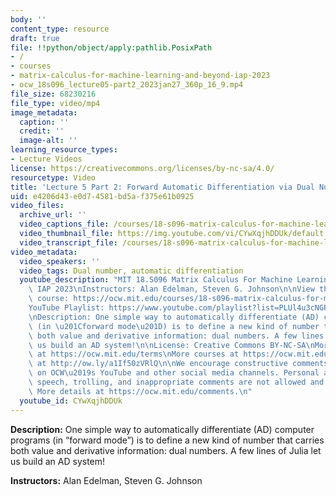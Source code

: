 ```yaml
---
body: ''
content_type: resource
draft: true
file: !!python/object/apply:pathlib.PosixPath
- /
- courses
- matrix-calculus-for-machine-learning-and-beyond-iap-2023
- ocw_18s096_lecture05-part2_2023jan27_360p_16_9.mp4
file_size: 68230216
file_type: video/mp4
image_metadata:
  caption: ''
  credit: ''
  image-alt: ''
learning_resource_types:
- Lecture Videos
license: https://creativecommons.org/licenses/by-nc-sa/4.0/
resourcetype: Video
title: 'Lecture 5 Part 2: Forward Automatic Differentiation via Dual Numbers (old)'
uid: e4206d43-e0d7-4581-bd5a-f375e61b0925
video_files:
  archive_url: ''
  video_captions_file: /courses/18-s096-matrix-calculus-for-machine-learning-and-beyond-january-iap-2023/1FpnflByugm2PdPmD_BGjAj-c6GVdJ370_transcript.webvtt
  video_thumbnail_file: https://img.youtube.com/vi/CYwXqjhDDUk/default.jpg
  video_transcript_file: /courses/18-s096-matrix-calculus-for-machine-learning-and-beyond-january-iap-2023/1FpnflByugm2PdPmD_BGjAj-c6GVdJ370_transcript.pdf
video_metadata:
  video_speakers: ''
  video_tags: Dual number, automatic differentiation
  youtube_description: "MIT 18.S096 Matrix Calculus For Machine Learning And Beyond,\
    \ IAP 2023\nInstructors: Alan Edelman, Steven G. Johnson\n\nView the complete\
    \ course: https://ocw.mit.edu/courses/18-s096-matrix-calculus-for-machine-learning-and-beyond-january-iap-2023/\n\
    YouTube Playlist: https://www.youtube.com/playlist?list=PLUl4u3cNGP62EaLLH92E_VCN4izBKK6OE\n\
    \nDescription: One simple way to automatically differentiate (AD) computer programs\
    \ (in \u201Cforward mode\u201D) is to define a new kind of number that carries\
    \ both value and derivative information: dual numbers. A few lines of Julia let\
    \ us build an AD system!\n\nLicense: Creative Commons BY-NC-SA\nMore information\
    \ at https://ocw.mit.edu/terms\nMore courses at https://ocw.mit.edu\nSupport OCW\
    \ at http://ow.ly/a1If50zVRlQ\n\nWe encourage constructive comments and discussion\
    \ on OCW\u2019s YouTube and other social media channels. Personal attacks, hate\
    \ speech, trolling, and inappropriate comments are not allowed and may be removed.\
    \ More details at https://ocw.mit.edu/comments.\n"
  youtube_id: CYwXqjhDDUk
---
```

**Description:** One simple way to automatically differentiate (AD) computer programs (in “forward mode”) is to define a new kind of number that carries both value and derivative information: dual numbers. A few lines of Julia let us build an AD system!

**Instructors:** Alan Edelman, Steven G. Johnson